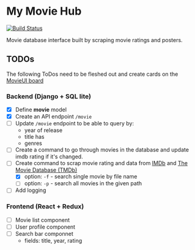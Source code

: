 # My Movie Hub

[![Build
Status](https://travis-ci.org/zhou-en/MovieUI.svg?branch=develop)](https://travis-ci.org/zhou-en/MovieUI)

Movie database interface built by scraping movie ratings and posters.

## TODOs
The following ToDos need to be fleshed out and create cards on the [MovieUI board](https://github.com/zhou-en/MovieUI/projects/1)

### Backend (Django + SQL lite)

* [x] Define **movie** model
* [x] Create an API endpoint `/movie`
* [ ] Update `/movie` endpoint to be able to query by:
  * year of release
  * title has
  * genres
* [ ] Create a command to go through movies in the database and update imdb rating if it's changed.
* [ ] Create command to scrap movie rating and data from [IMDb](https://www.imdb.com/) and [The Movie Database (TMDb)](https://www.themoviedb.org/)
  * [x] option: `-f` - search single movie by file name
  * [ ] option: `-p` - search all movies in the given path
* [ ] Add logging

### Frontend (React + Redux)

* [ ] Movie list component
* [ ] User profile component
* [ ] Search bar componnet
  * fields: title, year, rating
